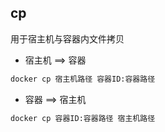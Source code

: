 <!--
 * @Description: 
 * @Version: 1.0
 * @Author: DaLao
 * @Email: dalao_li@163.com
 * @Date: 2021-11-09 00:07:41
 * @LastEditors: DaLao
 * @LastEditTime: 2022-01-12 03:33:54
-->

## cp

用于宿主机与容器内文件拷贝

- 宿主机 ==> 容器

```sh
docker cp 宿主机路径 容器ID:容器路径
```

- 容器 ==> 宿主机

```sh
docker cp 容器ID:容器路径 宿主机路径
```